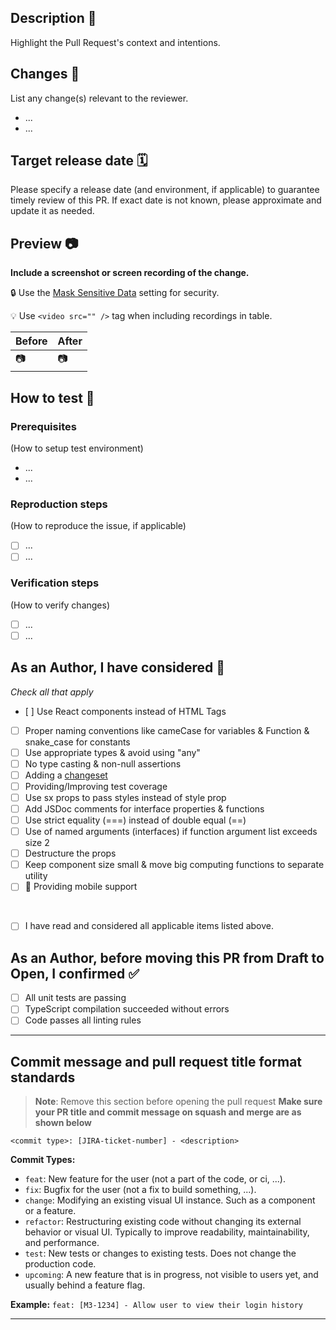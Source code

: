 ## Description 📝

Highlight the Pull Request's context and intentions.

## Changes  🔄

List any change(s) relevant to the reviewer.

- ...
- ...

## Target release date 🗓️

Please specify a release date (and environment, if applicable) to guarantee timely review of this PR. If exact date is not known, please approximate and update it as needed.

## Preview 📷

**Include a screenshot or screen recording of the change.**

:lock: Use the [Mask Sensitive Data](https://cloud.linode.com/profile/settings) setting for security.

:bulb: Use `<video src="" />` tag when including recordings in table.

| Before  | After   |
| ------- | ------- |
| 📷 | 📷 |

## How to test 🧪

### Prerequisites

(How to setup test environment)

- ...
- ...

### Reproduction steps

(How to reproduce the issue, if applicable)

- [ ] ...
- [ ] ...

### Verification steps

(How to verify changes)

- [ ] ...
- [ ] ...

## As an Author, I have considered 🤔

*Check all that apply*

- [ ] Use React components instead of HTML Tags
- [ ] Proper naming conventions like cameCase for variables & Function & snake_case for constants
- [ ] Use appropriate types & avoid using "any"
- [ ] No type casting & non-null assertions
- [ ] Adding a [changeset](https://github.com/linode/manager/blob/develop/docs/CONTRIBUTING.md#writing-a-changeset)
- [ ] Providing/Improving test coverage
- [ ] Use sx props to pass styles instead of style prop
- [ ] Add JSDoc comments for interface properties & functions
- [ ] Use strict equality (===) instead of double equal (==)
- [ ] Use of named arguments (interfaces) if function argument list exceeds size 2
- [ ] Destructure the props
- [ ] Keep component size small & move big computing functions to separate utility
- [ ] 📱 Providing mobile support

<br/>

- [ ] I have read and considered all applicable items listed above.

## As an Author, before moving this PR from Draft to Open, I confirmed ✅

- [ ] All unit tests are passing
- [ ] TypeScript compilation succeeded without errors
- [ ] Code passes all linting rules

---

## Commit message and pull request title format standards

> **Note**: Remove this section before opening the pull request
**Make sure your PR title and commit message on squash and merge are as shown below**

`<commit type>: [JIRA-ticket-number] - <description>`

**Commit Types:**

- `feat`: New feature for the user (not a part of the code, or ci, ...).
- `fix`: Bugfix for the user (not a fix to build something, ...).
- `change`: Modifying an existing visual UI instance. Such as a component or a feature.
- `refactor`: Restructuring existing code without changing its external behavior or visual UI. Typically to improve readability, maintainability, and performance.
- `test`: New tests or changes to existing tests. Does not change the production code.
- `upcoming`: A new feature that is in progress, not visible to users yet, and usually behind a feature flag.

**Example:** `feat: [M3-1234] - Allow user to view their login history`

---
